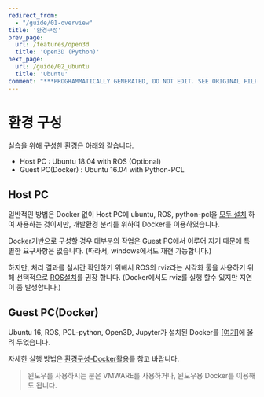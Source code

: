 ```yaml
---
redirect_from:
  - "/guide/01-overview"
title: '환경구성'
prev_page:
  url: /features/open3d
  title: 'Open3D (Python)'
next_page:
  url: /guide/02_ubuntu
  title: 'Ubuntu'
comment: "***PROGRAMMATICALLY GENERATED, DO NOT EDIT. SEE ORIGINAL FILES IN /content***"
---
```

# 환경 구성

실습을 위해 구성한 환경은 아래와 같습니다.

- Host PC : Ubuntu 18.04 with ROS (Optional)
- Guest PC(Docker) : Ubuntu 16.04 with Python-PCL

## Host PC

일반적인 방법은 Docker 없이 Host PC에 ubuntu, ROS, python-pcl을 [모두 설치](./02_ubunut.md) 하여 사용하는 것이지만, 개발환경 분리를 위하여 Docker를 이용하였습니다.

Docker기반으로 구성할 경우 대부분의 작업은 Guest PC에서 이루어 지기 때문에 특별한 요구사항은 없습니다. (따라서, windows에서도 재현 가능합니다.)

하지만, 처리 결과를 실시간 확인하기 위해서 ROS의 rviz라는 시각화 툴을 사용하기 위해 선택적으로 [ROS설치](./04_ros.md)를 권장 합니다. (Docker에서도 rviz를 실행 할수 있지만 지연이 좀 발생합니다.)

## Guest PC(Docker)

Ubuntu 16, ROS, PCL-python, Open3D, Jupyter가 설치된 Docker를 [[여기]](https://hub.docker.com/r/adioshun/pcl_to_all/)에 올려 두었습니다.

자세한 실행 방법은 [환경구성-Docker활용](./03_docker.md)를 참고 바랍니다.

> 윈도우를 사용하시는 분은 VMWARE를 사용하거나, 윈도우용 Docker를 이용해도 됩니다.
